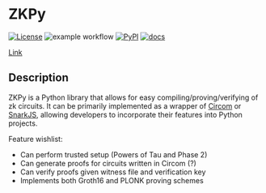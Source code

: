 # ZKPy

[![License](https://img.shields.io/badge/License-Apache_2.0-blue.svg)](https://opensource.org/licenses/Apache-2.0)
![example workflow](https://github.com/sahilmahendrakar/zkpy/actions/workflows/build.yml/badge.svg)
[![PyPI](https://img.shields.io/pypi/v/zkpy)](https://pypi.org/project/zkpy/)
[![docs](https://img.shields.io/badge/docs-docs-blue)](https://sahilmahendrakar.github.io/zkpy/)

[Link](https://github.com/sahilmahendrakar/zkpy)

## Description

ZKPy is a Python library that allows for easy compiling/proving/verifying of zk circuits. It can be primarily implemented as a wrapper of [Circom](https://github.com/iden3/circom) or [SnarkJS](https://github.com/iden3/snarkjs), allowing developers to incorporate their features into Python projects.

Feature wishlist:

- Can perform trusted setup (Powers of Tau and Phase 2)
- Can generate proofs for circuits written in Circom (?)
- Can verify proofs given witness file and verification key
- Implements both Groth16 and PLONK proving schemes
